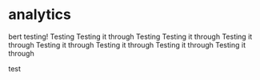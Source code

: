 # analytics
bert testing!
Testing
Testing it through
Testing
Testing it through
Testing it through
Testing it through
Testing it through
Testing it through
Testing it through




test
